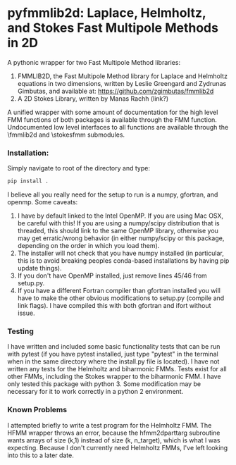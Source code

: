 # pyfmmlib2d: Laplace, Helmholtz, and Stokes Fast Multipole Methods in 2D

A pythonic wrapper for two Fast Multipole Method libraries:
1. FMMLIB2D, the Fast Multipole Method library for Laplace and Helmholtz equations in two dimensions, written by Leslie Greengard and Zydrunas Gimbutas, and available at: https://github.com/zgimbutas/fmmlib2d
2. A 2D Stokes Library, written by Manas Rachh (link?)

A unified wrapper with some amount of documentation for the high level FMM functions of both packages is available through the FMM function. Undocumented low level interfaces to all functions are available through the \fmmlib2d and \stokesfmm submodules.

### Installation:

Simply navigate to root of the directory and type:

```bash
pip install .
```

I believe all you really need for the setup to run is a numpy, gfortran, and openmp. Some caveats:
1. I have by default linked to the Intel OpenMP. If you are using Mac OSX, be careful with this! If you are using a numpy/scipy distribution that is threaded, this should link to the same OpenMP library, otherwise you may get erratic/wrong behavior (in either numpy/scipy or this package, depending on the order in which you load them).
2. The installer will not check that you have numpy installed (in particular, this is to avoid breaking peoples conda-based installations by having pip update things).
3. If you don't have OpenMP installed, just remove lines 45/46 from setup.py.
4. If you have a different Fortran compiler than gfortran installed you will have to make the other obvious modifications to setup.py (compile and link flags). I have compiled this with both gfortran and ifort without issue.

### Testing
I have written and included some basic functionality tests that can be run with pytest (if you have pytest installed, just type "pytest" in the terminal when in the same directory where the install.py file is located). I have not written any tests for the Helmholtz and biharmonic FMMs. Tests exist for all other FMMs, including the Stokes wrapper to the biharmonic FMM. I have only tested this package with python 3.  Some modification may be necessary for it to work correctly in a python 2 environment.

### Known Problems
I attempted briefly to write a test program for the Helmholtz FMM. The HFMM wrapper throws an error, because the hfmm2dparttarg subroutine wants arrays of size (k,1) instead of size (k, n_target), which is what I was expecting.  Because I don't currently need Helmholtz FMMs, I've left looking into this to a later date.
